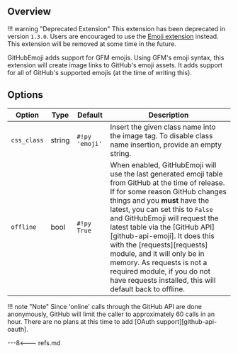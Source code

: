 ## Overview

!!! warning "Deprecated Extension"
    This extension has been deprecated in version `1.3.0`.  Users are encouraged to use the [Emoji extension](./emoji.md) instead.  This extension will be removed at some time in the future.

GitHubEmoji adds support for GFM emojis.  Using GFM's emoji syntax, this extension will create image links to GitHub's emoji assets.  It adds support for all of GitHub's supported emojis (at the time of writing this).

## Options

Option      | Type   | Default        |Description
----------- | ------ | -------------- |-----------
`css_class` | string | `#!py 'emoji'` | Insert the given class name into the image tag.  To disable class name insertion, provide an empty string.
`offline`   | bool   | `#!py True`    | When enabled, GitHubEmoji will use the last generated emoji table from GitHub at the time of release.  If for some reason GitHub changes things and you **must** have the latest, you can set this to `False` and GitHubEmoji will request the latest table via the [GitHub API][github-api-emoji].  It does this with the [requests][requests] module, and it will only be in memory.  As requests is not a required module, if you do not have requests installed, this will default back to offline.

!!! note "Note"
    Since 'online' calls through the GitHub API are done anonymously, GitHub will limit the caller to approximately 60 calls in an hour.  There are no plans at this time to add [OAuth support][github-api-oauth].

---8<--- refs.md
